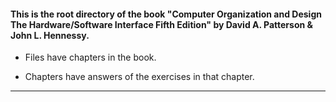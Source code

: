#### This is the root directory of the book "Computer Organization and Design The Hardware/Software Interface Fifth Edition" by David A. Patterson & John L. Hennessy. ####



* Files have chapters in the book.

* Chapters have answers of the exercises in that chapter.

------------------------------------------------------------





